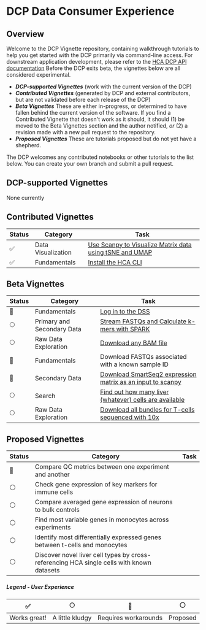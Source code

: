 # DCP Data Consumer Experience


## Overview
Welcome to the DCP Vignette repository, containing walkthrough tutorials to help you get started with the DCP primarily via command-line access. For downstream application development, please refer to the [HCA DCP API documentation](https://prod.data.humancellatlas.org/apis)  Before the DCP exits beta, the vignettes below are all considered experimental.

* ***DCP-supported Vignettes*** (work with the current version of the DCP)
* ***Contributed Vignettes*** (generated by DCP and external contributors, but are not validated before each release of the DCP)
* ***Beta Vignettes*** These are either in-progress, or determined to have fallen behind the current version of the software. If you find a Contributed Vignette that doesn't work as it should, it should (1) be moved to the Beta Vignettes section and the author notified, *or* (2) a revision made with a new pull request to the repository.
* ***Proposed Vignettes*** These are tutorials proposed but do not yet have a shepherd.

The DCP welcomes any contributed notebooks or other tutorials to the list below. You can create your own branch and submit a pull request. 

## DCP-supported Vignettes
None currently

## Contributed Vignettes
| Status | Category | Task |
| --- | --- | --- |
| :white_check_mark: | Data Visualization | [Use Scanpy to Visualize Matrix data using tSNE and UMAP](nov2018_demo/hca_demo_scanpy.ipynb)
| :white_check_mark: | Fundamentals | [Install the HCA CLI](tasks/Install)

## Beta Vignettes

| Status | Category | Task |
| --- | --- | --- |
| :large_orange_diamond: | Fundamentals | [Log in to the DSS](tasks/Log%20In) |
| :full_moon: | Primary and Secondary Data | [Stream FASTQs and Calculate k-mers with SPARK](tasks/SPARK) |
| :full_moon: | Raw Data Exploration | [Download any BAM file](tasks/Download%20BAM) |
| :large_orange_diamond: | Fundamentals | Download FASTQs associated with a known sample ID |
| :large_orange_diamond: | Secondary Data | [Download SmartSeq2 expression matrix as an input to scanpy](tasks/Download%20Expression%20Matrix%20for%20Scanpy) |
| :full_moon: | Search | [Find out how many liver (whatever) cells are available](tasks/Find%20Cell%20Type%20Count) |
| :full_moon: | Raw Data Exploration | [Download all bundles for T-cells sequenced with 10x](tasks/Download%2010x%20Seq%20T-cell%20Bundles) |



## Proposed Vignettes
| Status | Category | Task |
| --- | --- | --- |
| :large_orange_diamond: | Compare QC metrics between one experiment and another |
| :white_circle: | Check gene expression of key markers for immune cells |
| :white_circle: | Compare averaged gene expression of neurons to bulk controls |
| :white_circle: | Find most variable genes in monocytes across experiments |
| :white_circle: | Identify most differentially expressed genes between t-cells and monocytes |
| :white_circle: | Discover novel liver cell types by cross-referencing HCA single cells with known datasets |

##### Legend - User Experience
| :white_check_mark: | :full_moon: | :large_orange_diamond: | :white_circle: |
| :---: | :---: | :---: | :---: |
|Works great! | A little kludgy | Requires workarounds | Proposed |
